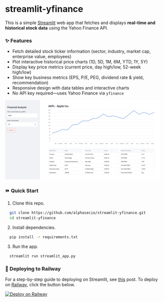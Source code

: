 # streamlit-yfinance
This is a simple [Streamlit](https://streamlit.io/) web app that fetches and displays **real-time and historical stock data** using the Yahoo Finance API.

### ✨ Features
- Fetch detailed stock ticker information (sector, industry, market cap, enterprise value, employees)
- Plot interactive historical price charts (1D, 5D, 1M, 6M, YTD, 1Y, 5Y)
- Display key price metrics (current price, day high/low, 52-week high/low)
- Show key business metrics (EPS, P/E, PEG, dividend rate & yield, recommendation)
- Responsive design with data tables and interactive charts
- No API key required—uses Yahoo Finance via `yfinance`

![streamlit-yfinance](./streamlit-yfinance.png)


### ⏩ Quick Start
1. Clone this repo.
```bash
  git clone https://github.com/alphasecio/streamlit-yfinance.git
  cd streamlit-yfinance
```
2. Install dependencies.
```bash
  pip install -r requirements.txt
```
3. Run the app.
```bash
  streamlit run streamlit_app.py
```


### 🚀 Deploying to Railway
For a step-by-step guide to deploying on Streamlit, see [this](https://alphasec.io/stock-financial-analysis-with-streamlit-and-yfinance-api/) post. To deploy on [Railway](https://railway.app/?referralCode=alphasec), click the button below.

[![Deploy on Railway](https://railway.app/button.svg)](https://railway.app/new/template/3D37W6?referralCode=alphasec)
